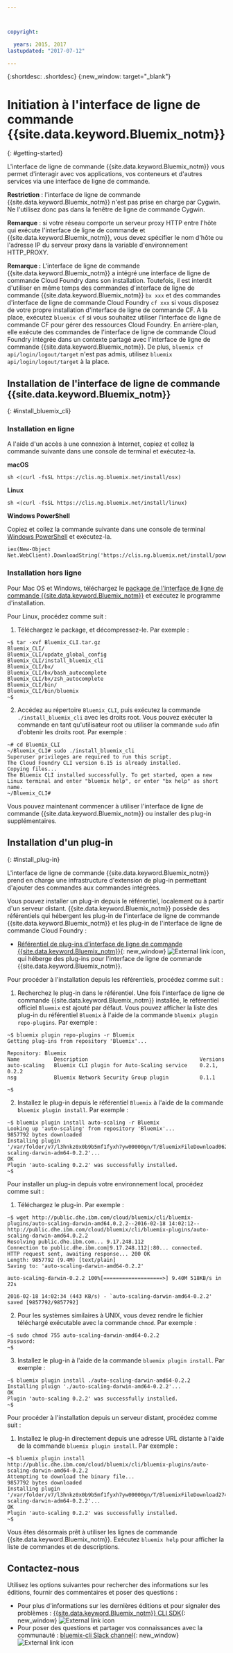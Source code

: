 ```yaml
---



copyright:

  years: 2015, 2017
lastupdated: "2017-07-12"

---
```



{:shortdesc: .shortdesc}
{:new_window: target="_blank"}

# Initiation à l'interface de ligne de commande {{site.data.keyword.Bluemix_notm}}
{: #getting-started}

L'interface de ligne de commande {{site.data.keyword.Bluemix_notm}} vous permet d'interagir avec vos applications, vos conteneurs et d'autres services via une interface de ligne de commande. 

**Restriction** : l'interface de ligne de commande {{site.data.keyword.Bluemix_notm}} n'est pas prise en charge par Cygwin. Ne l'utilisez donc pas dans la fenêtre de ligne de commande Cygwin.

**Remarque** : si votre réseau comporte un serveur proxy HTTP entre l'hôte qui exécute l'interface de ligne de commande et {{site.data.keyword.Bluemix_notm}}, vous devez spécifier le nom d'hôte ou l'adresse IP du serveur proxy dans la variable d'environnement HTTP_PROXY.

**Remarque :** L'interface de ligne de commande {{site.data.keyword.Bluemix_notm}} a intégré une interface de ligne de commande Cloud Foundry dans son installation. Toutefois, il est interdit d'utiliser en même temps des commandes d'interface de ligne de commande {{site.data.keyword.Bluemix_notm}} `bx xxx` et des commandes d'interface de ligne de commande Cloud Foundry `cf xxx` si vous disposez de votre propre installation d'interface de ligne de commande CF. A la place, exécutez `bluemix cf` si vous souhaitez utiliser l'interface de ligne de commande CF pour gérer des ressources Cloud Foundry. En arrière-plan, elle exécute des commandes de l'interface de ligne de commande Cloud Foundry intégrée dans un contexte partagé avec l'interface de ligne de commande {{site.data.keyword.Bluemix_notm}}.  De plus, `bluemix cf api/login/logout/target` n'est pas admis, utilisez `bluemix api/login/logout/target` à la place.

## Installation de l'interface de ligne de commande {{site.data.keyword.Bluemix_notm}}
{: #install_bluemix_cli}

<!-- Online installation Currently Production Only! Please don't forget to replace the domain name-->

### Installation en ligne

A l'aide d'un accès à une connexion à Internet, copiez et collez la commande suivante dans une console de terminal et exécutez-la.

**macOS**
```
sh <(curl -fsSL https://clis.ng.bluemix.net/install/osx)
```

**Linux**
```
sh <(curl -fsSL https://clis.ng.bluemix.net/install/linux)
```

**Windows PowerShell**

Copiez et collez la commande suivante dans une console de terminal [Windows PowerShell](https://msdn.microsoft.com/en-us/powershell/scripting/getting-started/getting-started-with-windows-powershell) et exécutez-la.
```
iex(New-Object Net.WebClient).DownloadString('https://clis.ng.bluemix.net/install/powershell')
```

### Installation hors ligne

<!-- End of online installation -->

Pour Mac OS et Windows, téléchargez le [package de l'interface de ligne de commande {{site.data.keyword.Bluemix_notm}}](/docs/cli/index.html#downloads) et exécutez le programme d'installation.

Pour Linux, procédez comme suit :

  1. Téléchargez le package, et décompressez-le. Par exemple :

  ```
  ~$ tar -xvf Bluemix_CLI.tar.gz
  Bluemix_CLI/
  Bluemix_CLI/update_global_config
  Bluemix_CLI/install_bluemix_cli
  Bluemix_CLI/bx/
  Bluemix_CLI/bx/bash_autocomplete
  Bluemix_CLI/bx/zsh_autocomplete
  Bluemix_CLI/bin/
  Bluemix_CLI/bin/bluemix
  ~$
  ```

  2. Accédez au répertoire `Bluemix_CLI`, puis exécutez la commande `./install_bluemix_cli` avec les droits root. Vous pouvez exécuter la commande en tant qu'utilisateur root ou utiliser la commande `sudo` afin d'obtenir les droits root. Par exemple :

  ```
  ~# cd Bluemix_CLI
  ~/Bluemix_CLI# sudo ./install_bluemix_cli
  Superuser privileges are required to run this script.
  The Cloud Foundry CLI version 6.15 is already installed.
  Copying files...
  The Bluemix CLI installed successfully. To get started, open a new Linux terminal and enter "bluemix help", or enter "bx help" as short name.
  ~/Bluemix_CLI#
  ```

Vous pouvez maintenant commencer à utiliser l'interface de ligne de commande {{site.data.keyword.Bluemix_notm}} ou installer des plug-in supplémentaires.

## Installation d'un plug-in
{: #install_plug-in}

L'interface de ligne de commande {{site.data.keyword.Bluemix_notm}} prend en charge une infrastructure d'extension de plug-in permettant d'ajouter des commandes aux commandes intégrées.


Vous pouvez installer un plug-in depuis le référentiel, localement ou à partir d'un serveur distant. {{site.data.keyword.Bluemix_notm}}
possède des référentiels qui hébergent les plug-in de l'interface de ligne de
commande {{site.data.keyword.Bluemix_notm}} et les plug-in de
l'interface de ligne de commande Cloud Foundry :

   * [Référentiel de plug-ins d'interface de ligne de commande {{site.data.keyword.Bluemix_notm}}](http://clis.ng.bluemix.net/ui/repository.html#bluemix-plugins){: new_window} ![External link icon](../../../icons/launch-glyph.svg), qui héberge des plug-ins pour l'interface de ligne de commande {{site.data.keyword.Bluemix_notm}}.

Pour procéder à l'installation depuis les référentiels, procédez comme
suit :

  1. Recherchez le plug-in dans le référentiel. Une fois l'interface
de ligne de commande {{site.data.keyword.Bluemix_notm}} installée, le
référentiel officiel `Bluemix` est ajouté par défaut. Vous
pouvez afficher la liste des plug-in du référentiel `Bluemix`
à l'aide de la commande `bluemix plugin repo-plugins`. Par exemple :

  ```
  ~$ bluemix plugin repo-plugins -r Bluemix
  Getting plug-ins from repository 'Bluemix'...

  Repository: Bluemix
  Name           Description                                    Versions
  auto-scaling   Bluemix CLI plugin for Auto-Scaling service    0.2.1, 0.2.2
  nsg            Bluemix Network Security Group plugin          0.1.1

  ~$
  ```

  2. Installez le plug-in depuis le référentiel `Bluemix` à l'aide de la commande `bluemix plugin install`. Par exemple :

  ```
  ~$ bluemix plugin install auto-scaling -r Bluemix
  Looking up 'auto-scaling' from repository 'Bluemix'...
  9857792 bytes downloaded
  Installing plugin '/var/folder/v7/l3hnkz0x0b9b5mf1fyxh7yw00000gn/T/BluemixFileDownload062468676/auto-scaling-darwin-adm64-0.2.2'...
  OK
  Plugin 'auto-scaling 0.2.2' was successfully installed.
  ~$
  ```


Pour installer un plug-in depuis votre environnement local, procédez comme suit :

  1. Téléchargez le plug-in. Par exemple :

  ```
  ~$ wget http://public.dhe.ibm.com/cloud/bluemix/cli/bluemix-plugins/auto-scaling-darwin-amd64.0.2.2--2016-02-18 14:02:12-- http://public.dhe.ibm.com/cloud/bluemix/cli/bluemix-plugins/auto-scaling-darwin-amd64.0.2.2
  Resolving public.dhe.ibm.com... 9.17.248.112
  Connection to public.dhe.ibm.com|9.17.248.112|:80... connected.
  HTTP request sent, awaiting response... 200 OK
  Length: 9857792 (9.4M) [text/plain]
  Saving to: 'auto-scaling-darwin-amd64-0.2.2'

  auto-scaling-darwin-0.2.2 100%[===================>] 9.40M 518KB/s in 22s

  2016-02-18 14:02:34 (443 KB/s) - `auto-scaling-darwin-amd64-0.2.2' saved [9857792/9857792]
  ```

  2. Pour les systèmes similaires à UNIX, vous devez rendre le fichier téléchargé exécutable avec la commande `chmod`. Par exemple :

  ```
  ~$ sudo chmod 755 auto-scaling-darwin-amd64-0.2.2
  Password:
  ~$
  ```

  3. Installez le plug-in à l'aide de la commande `bluemix plugin install`. Par exemple :

  ```
  ~$ bluemix plugin install ./auto-scaling-darwin-amd64-0.2.2
  Installing pluign './auto-scaling-darwin-amd64-0.2.2'...
  OK
  Plugin 'auto-scaling 0.2.2' was successfully installed.
  ~$
  ```

Pour procéder à l'installation depuis un serveur distant,
procédez comme suit :

  1. Installez le plug-in directement depuis une adresse URL
distante à l'aide de la commande `bluemix plugin install`. Par exemple :

  ```
  ~$ bluemix plugin install http://public.dhe.ibm.com/cloud/bluemix/cli/bluemix-plugins/auto-scaling-darwin-amd64-0.2.2
  Attempting to download the binary file...
  9857792 bytes downloaded
  Installing plugin '/var/folder/v7/l3hnkz0x0b9b5mf1fyxh7yw00000gn/T/BluemixFileDownload274645142/auto-scaling-darwin-adm64-0.2.2'...
  OK
  Plugin 'auto-scaling 0.2.2' was successfully installed.
  ~$
  ```


Vous êtes désormais prêt à utiliser les lignes de commande {{site.data.keyword.Bluemix_notm}}. Exécutez `bluemix help` pour afficher la liste de commandes et de descriptions. 

## Contactez-nous

Utilisez les options suivantes pour rechercher des informations sur les éditions, fournir des commentaires et poser des questions :
 * Pour plus d'informations sur les dernières éditions et pour signaler des problèmes : [{{site.data.keyword.Bluemix_notm}} CLI SDK](https://github.com/IBM-Bluemix/bluemix-cli-sdk){: new_window} ![External link icon](../../../icons/launch-glyph.svg)
 * Pour poser des questions et partager vos connaissances avec la communauté : [bluemix-cli Slack channel](https://dwopen.slack.com/messages/bluemix-cli/){: new_window} ![External link icon](../../../icons/launch-glyph.svg)
